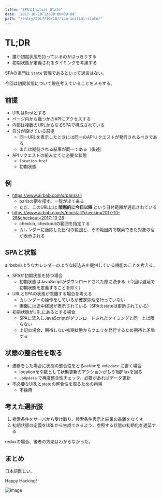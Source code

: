 ```yaml
---
title: "SPAとInitial State"
date: '2017-10-18T13:00:00+09:00'
path: "/entry/2017/10/18//spa-initial-state/"
---
```

# TL;DR

- 誰か初期状態を持っているのかはっきりする
- 初期状態が定義されるタイミングを考慮する

SPAの鬼門は `State` 管理であるといって過言はない。

今回は初期状態について現在考えていることをメモする。

## 前提

- URLはRestとする
- ページ内から幾つかのAPIにアクセスする
- 内部は複数のURLからなるSPAで構成されている
- 自分が設けている前提
  - 同一URLを表示したときには同一のAPIリクエストが発行されるべきである
  - または期待される結果が同一である（後述）
- APIリクエストの組み立てに必要な状態
  - `location.href`
  - 初期状態

## 例

- <https://www.airbnb.com/s/paris/all>
  - parisの宿を探す、一覧が出て来る
  - ただ、このURLには **暗黙的に今日以降** という日付範囲が適応されている
- <https://www.airbnb.com/s/paris/all?checkin=2017-10-26&checkout=2017-10-28>
  - checkin, checkoutの範囲を指定する
  - カレンダーに適応した日付の範囲と、その範囲内で検索できた対象の宿が表示される

## SPAと状態

airbnbのようなカレンダーのような絞込みを提供している機能のことを考える。

- SPAが初期状態を持つ場合
  - 初期状態はJavaScriptがダウンロードされた際に決まる（今回は遅延で初期状態を定義することを除く）
- URLとSPAの状態が乖離する場合を考える
  - カレンダーの操作をしているが確定処理を行っていない
  - 画面には途中経過が表示されている（SPAのstateは更新されている）
- 初期状態がURLにあるとする場合
  - SPAに流入しJavaScriptがダウンロードされたタイミングと同一とは限らない
  - 上記の場合、期待しない初期状態からクエリを発行するため期待と矛盾する

## 状態の整合性を取る

- 遷移をした場合に状態の整合性をとるactionを `onUpdate` に書く場合
  - locationを引数として状態更新のアクションがもう1回Fluxを回る
  - `upUpdate` で再度整合性チェック、必要があればデータ更新
- 不必要なURLとstateの整合性を取るための再帰
  - 不採用

## 考えた選択肢

1. 検索条件をサーバから受け取り、検索条件表示と結果の乖離をなくす
1. 初期状態の定義をURLから生成できるよう、参照する状態の初期化を遅延する

reduxの場合、後者の方法はわからなかった。

## まとめ

日本語難しい。

Happy Hacking!

![image](https://media.giphy.com/media/rSdzP7VZgI80w/giphy.gif)
